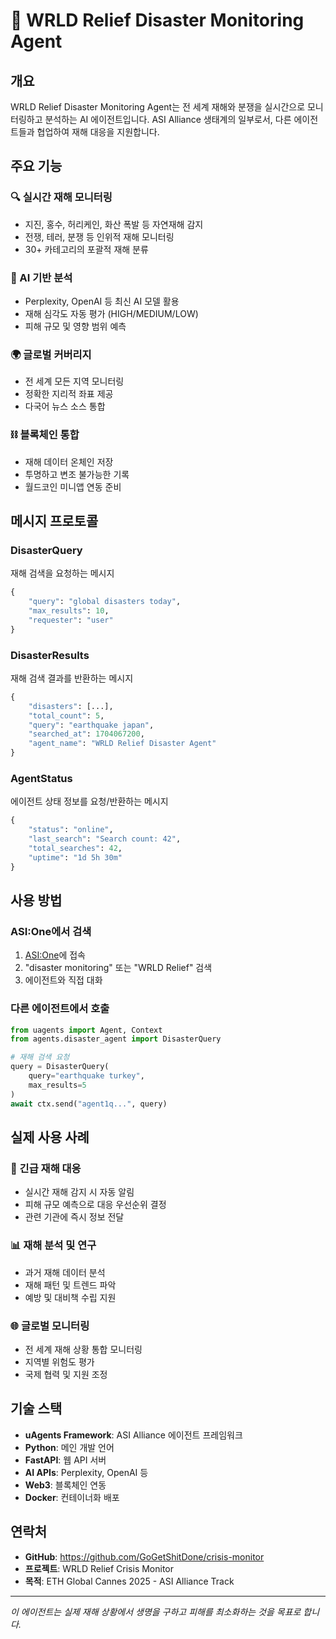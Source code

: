 # 🤖 WRLD Relief Disaster Monitoring Agent

## 개요
WRLD Relief Disaster Monitoring Agent는 전 세계 재해와 분쟁을 실시간으로 모니터링하고 분석하는 AI 에이전트입니다. ASI Alliance 생태계의 일부로서, 다른 에이전트들과 협업하여 재해 대응을 지원합니다.

## 주요 기능

### 🔍 실시간 재해 모니터링
- 지진, 홍수, 허리케인, 화산 폭발 등 자연재해 감지
- 전쟁, 테러, 분쟁 등 인위적 재해 모니터링
- 30+ 카테고리의 포괄적 재해 분류

### 🧠 AI 기반 분석
- Perplexity, OpenAI 등 최신 AI 모델 활용
- 재해 심각도 자동 평가 (HIGH/MEDIUM/LOW)
- 피해 규모 및 영향 범위 예측

### 🌍 글로벌 커버리지
- 전 세계 모든 지역 모니터링
- 정확한 지리적 좌표 제공
- 다국어 뉴스 소스 통합

### ⛓️ 블록체인 통합
- 재해 데이터 온체인 저장
- 투명하고 변조 불가능한 기록
- 월드코인 미니앱 연동 준비

## 메시지 프로토콜

### DisasterQuery
재해 검색을 요청하는 메시지
```python
{
    "query": "global disasters today",
    "max_results": 10,
    "requester": "user"
}
```

### DisasterResults
재해 검색 결과를 반환하는 메시지
```python
{
    "disasters": [...],
    "total_count": 5,
    "query": "earthquake japan",
    "searched_at": 1704067200,
    "agent_name": "WRLD Relief Disaster Agent"
}
```

### AgentStatus
에이전트 상태 정보를 요청/반환하는 메시지
```python
{
    "status": "online",
    "last_search": "Search count: 42",
    "total_searches": 42,
    "uptime": "1d 5h 30m"
}
```

## 사용 방법

### ASI:One에서 검색
1. [ASI:One](https://asi1.ai)에 접속
2. "disaster monitoring" 또는 "WRLD Relief" 검색
3. 에이전트와 직접 대화

### 다른 에이전트에서 호출
```python
from uagents import Agent, Context
from agents.disaster_agent import DisasterQuery

# 재해 검색 요청
query = DisasterQuery(
    query="earthquake turkey",
    max_results=5
)
await ctx.send("agent1q...", query)
```

## 실제 사용 사례

### 🚨 긴급 재해 대응
- 실시간 재해 감지 시 자동 알림
- 피해 규모 예측으로 대응 우선순위 결정
- 관련 기관에 즉시 정보 전달

### 📊 재해 분석 및 연구
- 과거 재해 데이터 분석
- 재해 패턴 및 트렌드 파악
- 예방 및 대비책 수립 지원

### 🌐 글로벌 모니터링
- 전 세계 재해 상황 통합 모니터링
- 지역별 위험도 평가
- 국제 협력 및 지원 조정

## 기술 스택
- **uAgents Framework**: ASI Alliance 에이전트 프레임워크
- **Python**: 메인 개발 언어
- **FastAPI**: 웹 API 서버
- **AI APIs**: Perplexity, OpenAI 등
- **Web3**: 블록체인 연동
- **Docker**: 컨테이너화 배포

## 연락처
- **GitHub**: https://github.com/GoGetShitDone/crisis-monitor
- **프로젝트**: WRLD Relief Crisis Monitor
- **목적**: ETH Global Cannes 2025 - ASI Alliance Track

---

*이 에이전트는 실제 재해 상황에서 생명을 구하고 피해를 최소화하는 것을 목표로 합니다.*
